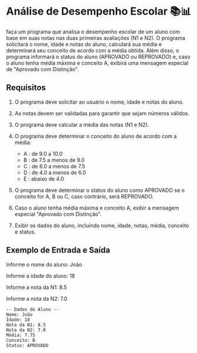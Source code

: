 # Análise de Desempenho Escolar 📚📊

faça um programa que analisa o desempenho escolar de um aluno com base em suas notas nas duas primeiras avaliações (N1 e N2). O programa solicitará o nome, idade e notas do aluno, calculará sua média e determinará seu conceito de acordo com a média obtida. Além disso, o programa informará o status do aluno (APROVADO ou REPROVADO) e, caso o aluno tenha média máxima e conceito A, exibirá uma mensagem especial de "Aprovado com Distinção".

## Requisitos
1. O programa deve solicitar ao usuário o nome, idade e notas do aluno.
2. As notas devem ser validadas para garantir que sejam números válidos.
3. O programa deve calcular a média das notas (N1 e N2).
4. O programa deve determinar o conceito do aluno de acordo com a média:

    - A : de 9.0 a 10.0
    - B : de 7.5 a menos de 9.0
    - C : de 6.0 a menos de 7.5
    - D : de 4.0 a menos de 6.0
    - E : abaixo de 4.0

5. O programa deve determinar o status do aluno como APROVADO se o conceito for A, B ou C, caso contrário, será REPROVADO.
6. Caso o aluno tenha média máxima e conceito A, exibir a mensagem especial "Aprovado com Distinção".
7. Exibir os dados do aluno, incluindo nome, idade, notas, média, conceito e status.
## Exemplo de Entrada e Saída

Informe o nome do aluno: João

Informe a idade do aluno: 18

Informe a nota da N1: 8.5

Informe a nota da N2: 7.0


    -- Dados do Aluno --
    Nome: João
    Idade: 18
    Nota da N1: 8.5
    Nota da N2: 7.0
    Média: 7.75
    Conceito: B
    Status: APROVADO
